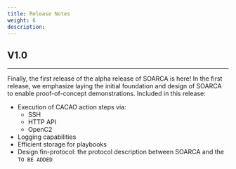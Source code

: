 ```yaml
---
title: Release Notes
weight: 6
description: 
---
```



## V1.0
---- 

Finally, the first release of the alpha release of SOARCA is here! In the first release, we emphasize laying the initial foundation and design of SOARCA to enable proof-of-concept demonstrations. Included in this release:

- Execution of CACAO action steps via:
    - SSH
    - HTTP API
    - OpenC2
- Logging capabilities
- Efficient storage for playbooks
- Design fin-protocol: the protocol description  between SOARCA and the `TO BE ADDED`